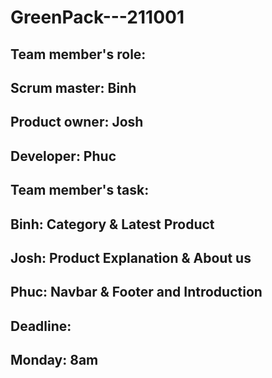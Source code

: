 # GreenPack---211001

## Team member's role:

## Scrum master: Binh

## Product owner: Josh

## Developer: Phuc

## Team member's task:

## Binh: Category & Latest Product

## Josh: Product Explanation & About us

## Phuc: Navbar & Footer and Introduction

## Deadline:

## Monday: 8am
